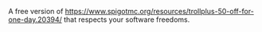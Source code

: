 A free version of https://www.spigotmc.org/resources/trollplus-50-off-for-one-day.20394/ that respects your software freedoms.
